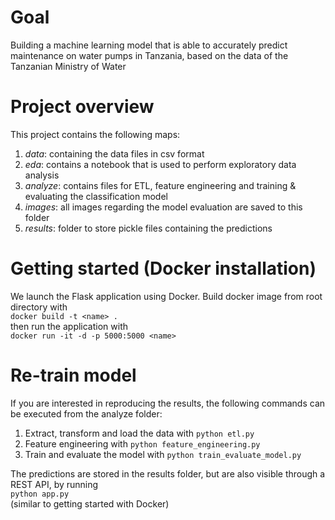 # Goal
Building a machine learning model that is able to accurately predict maintenance on water pumps in Tanzania, based on the data of the Tanzanian Ministry of Water

# Project overview
This project contains the following maps:
1. *data*: containing the data files in csv format
2. *eda*: contains a notebook that is used to perform exploratory data analysis
3. *analyze*: contains files for ETL, feature engineering and training & evaluating the classification model
4. *images*: all images regarding the model evaluation are saved to this folder
5. *results*: folder to store pickle files containing the predictions

# Getting started (Docker installation)
We launch the Flask application using Docker. Build docker image from root directory with \
`docker build -t <name> .` \
then run the application with \
`docker run -it -d -p 5000:5000 <name>`

# Re-train model
If you are interested in reproducing the results, the following commands can be executed from the analyze folder:
1. Extract, transform and load the data with
`python etl.py`
2. Feature engineering with
`python feature_engineering.py`
3. Train and evaluate the model with
`python train_evaluate_model.py`

The predictions are stored in the results folder, but are also visible through a REST API, by running \
`python app.py` \
(similar to getting started with Docker)
